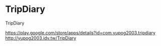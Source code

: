 # TripDiary
TripDiary

https://play.google.com/store/apps/details?id=com.yupog2003.tripdiary  
http://yupog2003.idv.tw/TripDiary  
